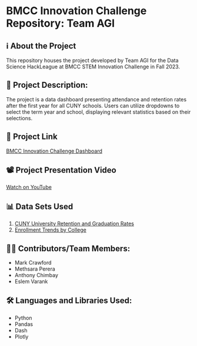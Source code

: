 # BMCC Innovation Challenge Repository: Team AGI

## ℹ️ About the Project
This repository houses the project developed by Team AGI for the Data Science HackLeague at BMCC STEM Innovation Challenge in Fall 2023.

## 📝 Project Description:
The project is a data dashboard presenting attendance and retention rates after the first year for all CUNY schools. Users can utilize dropdowns to select the term year and school, displaying relevant statistics based on their selections.

## 🚀 Project Link
[BMCC Innovation Challenge Dashboard](http://marcushcrawford.pythonanywhere.com/)

## 📽️ Project Presentation Video
[Watch on YouTube](https://www.youtube.com/watch?v=NAQR2HYC6K0)

## 📊 Data Sets Used
1. [CUNY University Retention and Graduation Rates](https://data.ny.gov/Education/City-University-of-New-York-CUNY-University-Retent/ba86-tr5c/explore/query/SELECT%0A%20%20%60college%60%2C%0A%20%20%60fall_term%60%2C%0A%20%20%60record_type_code%60%2C%0A%20%20%60record_type_description%60%2C%0A%20%20%60head_count%60%2C%0A%20%20%60percentage%60/page/filter)
2. [Enrollment Trends by College](https://data.ny.gov/Education/City-University-of-New-York-CUNY-University-Retent/ba86-tr5c/explore)

## 🧑‍💻 Contributors/Team Members:
- Mark Crawford
- Methsara Perera
- Anthony Chimbay
- Eslem Varank

## 🛠️ Languages and Libraries Used:
- Python
- Pandas
- Dash
- Plotly
